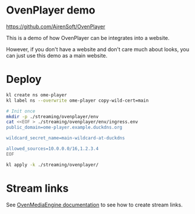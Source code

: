 
# OvenPlayer demo

https://github.com/AirenSoft/OvenPlayer

This is a demo of how OvenPlayer can be integrates into a website.

However, if you don't have a website and don't care much about looks,
you can just use this demo as a main website.

# Deploy

```bash
kl create ns ome-player
kl label ns --overwrite ome-player copy-wild-cert=main

# Init once
mkdir -p ./streaming/ovenplayer/env
cat <<EOF > ./streaming/ovenplayer/env/ingress.env
public_domain=ome-player.example.duckdns.org

wildcard_secret_name=main-wildcard-at-duckdns

allowed_sources=10.0.0.0/16,1.2.3.4
EOF

kl apply -k ./streaming/ovenplayer/
```

# Stream links

See [OvenMediaEngine documentation](../ome/) to see how to create stream links.
